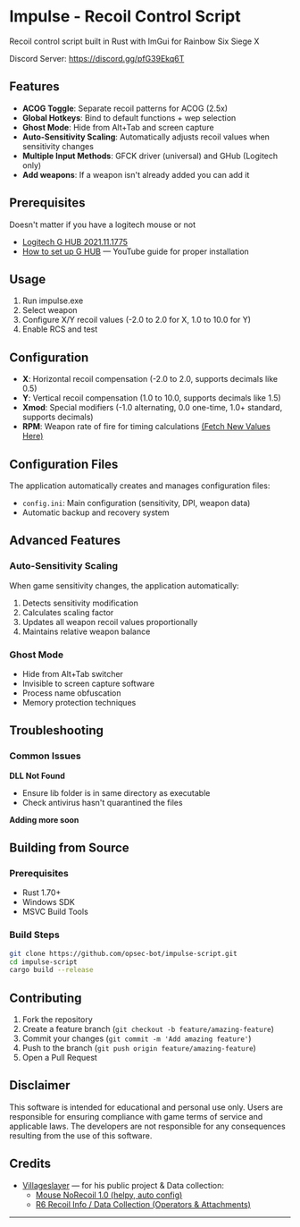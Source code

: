 # Impulse - Recoil Control Script

Recoil control script built in Rust with ImGui for Rainbow Six Siege X


Discord Server: https://discord.gg/pfG39Ekq6T

## Features

- **ACOG Toggle**: Separate recoil patterns for ACOG (2.5x)
- **Global Hotkeys**: Bind to default functions + wep selection
- **Ghost Mode**: Hide from Alt+Tab and screen capture
- **Auto-Sensitivity Scaling**: Automatically adjusts recoil values when sensitivity changes
- **Multiple Input Methods**: GFCK driver (universal) and GHub (Logitech only)
- **Add weapons**: If a weapon isn't already added you can add it

## Prerequisites

Doesn't matter if you have a logitech mouse or not

- [Logitech G HUB 2021.11.1775](https://www.unknowncheats.me/forum/downloads.php?do=file&id=39879)
- [How to set up G HUB](https://www.youtube.com/watch?v=FgNEciqHZFE) — YouTube guide for proper installation

## Usage

1. Run impulse.exe
2. Select weapon
3. Configure X/Y recoil values (-2.0 to 2.0 for X, 1.0 to 10.0 for Y)
4. Enable RCS and test

## Configuration

- **X**: Horizontal recoil compensation (-2.0 to 2.0, supports decimals like 0.5)
- **Y**: Vertical recoil compensation (1.0 to 10.0, supports decimals like 1.5)
- **Xmod**: Special modifiers (-1.0 alternating, 0.0 one-time, 1.0+ standard, supports decimals)
- **RPM**: Weapon rate of fire for timing calculations [(Fetch New Values Here)](https://rainbowsix.fandom.com/wiki/Category:Weapons_of_Tom_Clancy%27s_Rainbow_Six_Siege)

## Configuration Files

The application automatically creates and manages configuration files:

- `config.ini`: Main configuration (sensitivity, DPI, weapon data)
- Automatic backup and recovery system

## Advanced Features

### Auto-Sensitivity Scaling

When game sensitivity changes, the application automatically:

1. Detects sensitivity modification
2. Calculates scaling factor
3. Updates all weapon recoil values proportionally
4. Maintains relative weapon balance

### Ghost Mode

- Hide from Alt+Tab switcher
- Invisible to screen capture software
- Process name obfuscation
- Memory protection techniques

## Troubleshooting

### Common Issues

**DLL Not Found**

- Ensure lib folder is in same directory as executable
- Check antivirus hasn't quarantined the files

**Adding more soon**

## Building from Source

### Prerequisites

- Rust 1.70+
- Windows SDK
- MSVC Build Tools

### Build Steps

```bash
git clone https://github.com/opsec-bot/impulse-script.git
cd impulse-script
cargo build --release
```

## Contributing

1. Fork the repository
2. Create a feature branch (`git checkout -b feature/amazing-feature`)
3. Commit your changes (`git commit -m 'Add amazing feature'`)
4. Push to the branch (`git push origin feature/amazing-feature`)
5. Open a Pull Request

## Disclaimer

This software is intended for educational and personal use only. Users are responsible for ensuring compliance with game terms of service and applicable laws. The developers are not responsible for any consequences resulting from the use of this software.

## Credits

- [Villageslayer](https://www.unknowncheats.me/forum/members/3298005.html) — for his public project & Data collection:
  - [Mouse NoRecoil 1.0 (helpy, auto config)](https://www.unknowncheats.me/forum/rainbow-six-siege/620039-mouse-norecoil-1-0-recoil-helpy-auto-config-probably-ud-universal.html)
  - [R6 Recoil Info / Data Collection (Operators & Attachments)](https://www.unknowncheats.me/forum/rainbow-six-siege/681544-r6-recoil-info-data-collection-operator-attachments.html)

---
